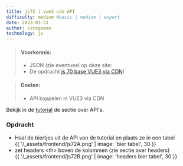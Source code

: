 ```yaml
---
title: js72 | vue3 cdn API
difficulty: medium #basic | medium | expert
date: 2023-01-31
author: cstegeman
technology: js
---
```

  


> #### Voorkennis:  
> * JSON (zie eventueel op deze site: 
> * De opdracht [js 70 base VUE3 via CDN](../js70-vue3-cdn-base/))

> #### Doelen:  
> * API koppelen in VUE3 via CDN
             
Bekijk in de [tutorial](https://std.stegion.nl/cs_codebase/js70_vue3cdn_base/index.html) de sectie over API's.
### Opdracht
* Haal de biertjes uit de API van de tutorial en plaats ze in een tabel  
{{ '/_assets/frontend/js72A.png' | image: 'bier tabel', 30 }}
* zet headers &lt;th&gt; boven de kolommen (zie sectie over headers)   
{{ '/_assets/frontend/js72B.png' | image: 'headers bier tabel', 30 }}